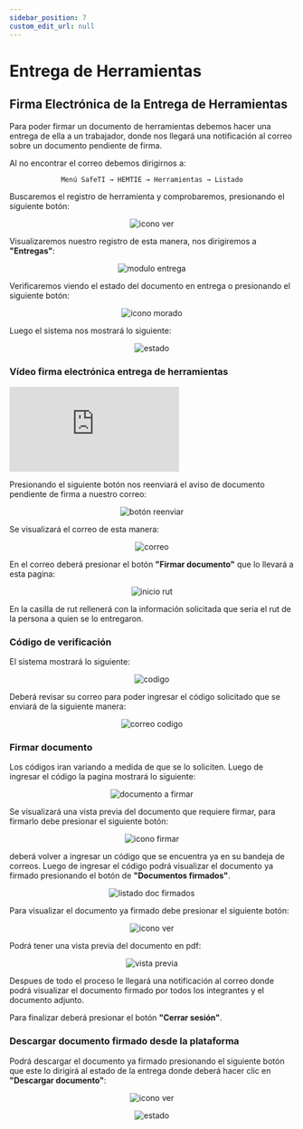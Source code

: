 ```yaml
---
sidebar_position: 7
custom_edit_url: null
---
```

# Entrega de Herramientas
## Firma Electrónica de la Entrega de Herramientas

Para poder firmar un documento de herramientas debemos hacer una entrega de ella a un trabajador, donde nos llegará una notificación al correo sobre un documento pendiente de firma.

Al no encontrar el correo debemos dirigirnos a:

<div align="center">

```bash
Menú SafeTI → HEMTIE → Herramientas → Listado
```
</div>

Buscaremos el registro de herramienta y comprobaremos, presionando el siguiente botón:

<div align="center">

![icono ver](/img/img_manual/img_firma/icono_ver_morado.png)

</div>

Visualizaremos nuestro registro de esta manera, nos dirigiremos a **"Entregas"**:

<div align="center">

![modulo entrega](/img/img_manual/img_firma/2023-09-28_08-58.png)

</div>

Verificaremos viendo el estado del documento en entrega o presionando el siguiente botón:

<div align="center">

![icono morado](/img/img_manual/img_firma/icono_ver_morado.png)

</div>

Luego el sistema nos mostrará lo siguiente:

<div align="center">

![estado](/img/img_manual/img_firma/2023-09-28_09-32.png)

</div>


### Vídeo firma electrónica entrega de herramientas

<div class="video-responsive">

<iframe src="https://www.youtube.com/embed/HeEQyEtnOgA/?rel=0" title="YouTube video player" frameborder="0" allow="accelerometer; autoplay; clipboard-write; encrypted-media; gyroscope; picture-in-picture; web-share" allowfullscreen></iframe>

</div>

Presionando el siguiente botón nos reenviará el aviso de documento pendiente de firma a nuestro correo:

<div align="center">

![botón reenviar](/img/img_manual/img_firma/2023-09-26_17-28.png)

</div>

Se visualizará el correo de esta manera:

<div align="center">

![correo](/img/img_manual/img_firma/2023-09-28_09-34.png)

</div>

En el correo deberá presionar el botón **"Firmar documento"** que lo llevará a esta pagina:

<div align="center">

![inicio rut](/img/img_manual/img_firma/2023-09-28_09-36.png)

</div>

En la casilla de rut rellenerá con la información solicitada que seria el rut de la persona a quien se lo entregaron.

### Código de verificación
El sistema mostrará lo siguiente:

<div align="center">

![codigo](/img/img_manual/img_firma/2023-09-27_08-58.png)

</div>

Deberá revisar su correo para poder ingresar el código solicitado que se enviará de la siguiente manera:

<div align="center">

![correo codigo](/img/img_manual/img_firma/2023-09-28_09-47.png)

</div>

### Firmar documento
Los códigos iran variando a medida de que se lo soliciten. Luego de ingresar el código la pagina mostrará lo siguiente:

<div align="center">

![documento a firmar](/img/img_manual/img_firma/2023-09-28_09-51.png)

</div>

Se visualizará una vista previa del documento que requiere firmar, para firmarlo debe presionar el siguiente botón:

<div align="center">

![icono firmar](/img/img_manual/img_firma/2023-09-27_09-05.png)

</div>

deberá volver a ingresar un código que se encuentra ya en su bandeja de correos. Luego de ingresar el código podrá visualizar el documento ya firmado presionando el botón de **"Documentos firmados"**. 

<div align="center">

![listado doc firmados](/img/img_manual/img_firma/2023-09-28_09-53.png)

</div>

Para visualizar el documento ya firmado debe presionar el siguiente botón:

<div align="center">

![icono ver](/img/img_manual/img_firma/2023-09-27_09-10.png)

</div>

Podrá tener una vista previa del documento en pdf:

<div align="center">

![vista previa](/img/img_manual/img_firma/2023-09-28_09-55.png)

</div>

Despues de todo el proceso le llegará una notificación al correo donde podrá visualizar el documento firmado por todos los integrantes y el documento adjunto.

Para finalizar deberá presionar el botón **"Cerrar sesión"**.

### Descargar documento firmado desde la plataforma

Podrá descargar el documento ya firmado presionando el siguiente botón que este lo dirigirá al estado de la entrega donde deberá hacer clic en **"Descargar documento"**:

<div align="center">

![icono ver](/img/img_manual/img_firma/icono_ver_morado.png)

</div>


<div align="center">

![estado](/img/img_manual/img_firma/2023-09-28_09-58.png)

</div>



